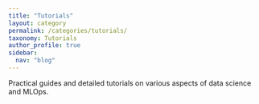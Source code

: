 ```yaml
---
title: "Tutorials"
layout: category
permalink: /categories/tutorials/
taxonomy: Tutorials
author_profile: true
sidebar:
  nav: "blog"
---
```


Practical guides and detailed tutorials on various aspects of data science and MLOps. 